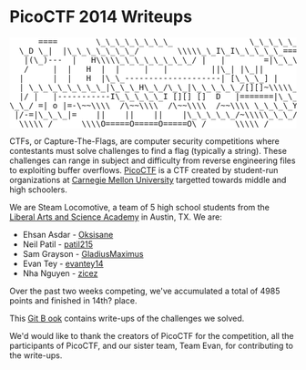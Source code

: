PicoCTF 2014 Writeups
=====================

<pre style="background-color:white">
      ====        \_\_\_\_\_\_\_\_                \_\_\_\_\_\_\_\_\_\_\_
  \_D \_|  |\_\_\_\_\_\_\_/        \\\\\_\_I\_I\_\_\_\_\_===\_\_|\_\_\_\_\_\_\_\_\_|
   |(\_)---  |   H\\\\\_\_\_\_\_\_\_\_/ |   |        =|\_\_\_ \_\_\_|           \_\_\_\_\_\_\_\_\_\_\_\_\_\_\_\_\_
   /     |  |   H  |  |     |   |         ||\_| |\_||           \_|                \\\\\_\_\_\_\_A
  |      |  |   H  |\_\_--------------------| [\_\_\_] |         =|                        |
  | \_\_\_\_\_\_\_\_|\_\_\_H\_\_/\_\_|\_\_\_\_\_/[][]~\\\\\_\_\_\_\_\_\_|       |        -|                        |
  |/ |   |-----------I\_\_\_\_\_I [][] []  D   |=======|\_\_      \_\_|\_\_\_\_\_\_\_\_\_\_\_\_\_\_\_\_\_\_\_\_\_\_\_\_|\_
\_\_/ =| o |=-\~~\\\\  /\~~\\\\  /\~~\\\\  /~~\\\\ \_\_\_\_Y\_\_\_\_\_\_\_\_\_\_\_|\_\_  |\_\_\_\_\_\_\_\_\_\_\_\_\_\_\_\_\_\_\_\_\_\_\_\_\_\_|\_
 |/-=|\_\_\_|=    ||    ||    ||    |\_\_\_\_\_/~\\\\\_\_\_/               |\_D\_\_D\_\_D\_|  |\_D\_\_D\_\_D\_|
  \\\\\_/      \\\\O=====O=====O=====O\_/      \\\\\_/                  \\\\\_/   \\\\\_/    \\\\\_/   \\\\\_/
</pre>
CTFs, or Capture-The-Flags, are computer security competitions where contestants must solve challenges to find a flag (typically a string). These challenges can range in subject and difficulty from reverse engineering files to exploiting buffer overflows. [PicoCTF](http://picoctf.com) is a CTF created by student-run organizations at [Carnegie Mellon University](http://www.cmu.edu/index.shtml) targetted towards middle and high schoolers.

We are Steam Locomotive, a team of 5 high school students from the [Liberal Arts and Science Academy](http://lasaonline.org) in Austin, TX. We are:

* Ehsan Asdar - [Oksisane](https://github.com/oksisane)
* Neil Patil - [patil215](https://github.com/patil215)
* Sam Grayson - [GladiusMaximus](https://github.com/gladiusmaximus)
* Evan Tey - [evantey14](https://github.com/evantey14)
* Nha Nguyen - [zicez](https://github.com/zicez)

Over the past two weeks competing, we've accumulated a total of 4985 points and finished in 14th? place.

This [Git B ook](http://gitbook.io) contains write-ups of the challenges we solved.

We'd would like to thank the creators of PicoCTF for the competition, all the participants of PicoCTF, and our sister team, Team Evan, for contributing to the write-ups.
